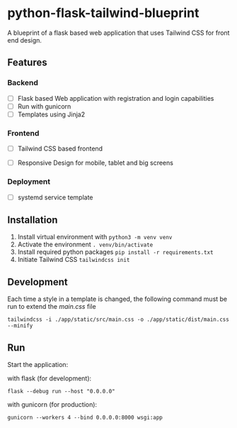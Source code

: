 # python-flask-tailwind-blueprint
A blueprint of a flask based web application that uses Tailwind CSS for front end design.

## Features

### Backend

- [ ] Flask based Web application with registration and login capabilities
- [ ] Run with gunicorn
- [ ] Templates using Jinja2

### Frontend
- [ ] Tailwind CSS based frontend
- [ ] Responsive Design for mobile, tablet and big screens


### Deployment
- [ ] systemd service template



## Installation

1. Install virtual environment with `python3 -m venv venv`
2. Activate the environment `. venv/bin/activate`
3. Install required python packages `pip install -r requirements.txt`
4. Initiate Tailwind CSS `tailwindcss init`

## Development

Each time a style in a template is changed, the following command must be run to extend the _main.css_ file

`tailwindcss -i ./app/static/src/main.css -o ./app/static/dist/main.css --minify`

## Run

Start the application:

with flask (for development):

`flask --debug run --host "0.0.0.0"`

with gunicorn (for production):

`gunicorn --workers 4 --bind 0.0.0.0:8000 wsgi:app`

